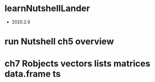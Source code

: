 # learnNutshellLander
* 2020.2.9
#
# run Nutshell ch5 overview
# ch7 Robjects vectors lists matrices data.frame ts
